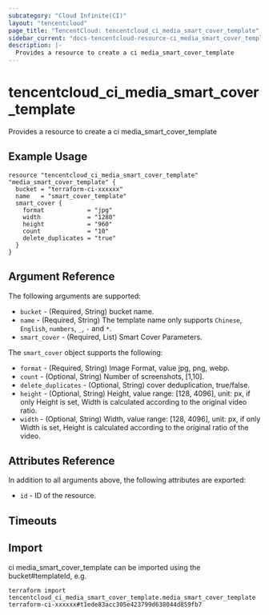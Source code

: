 ```yaml
---
subcategory: "Cloud Infinite(CI)"
layout: "tencentcloud"
page_title: "TencentCloud: tencentcloud_ci_media_smart_cover_template"
sidebar_current: "docs-tencentcloud-resource-ci_media_smart_cover_template"
description: |-
  Provides a resource to create a ci media_smart_cover_template
---
```


# tencentcloud_ci_media_smart_cover_template

Provides a resource to create a ci media_smart_cover_template

## Example Usage

```hcl
resource "tencentcloud_ci_media_smart_cover_template" "media_smart_cover_template" {
  bucket = "terraform-ci-xxxxxx"
  name   = "smart_cover_template"
  smart_cover {
    format            = "jpg"
    width             = "1280"
    height            = "960"
    count             = "10"
    delete_duplicates = "true"
  }
}
```

## Argument Reference

The following arguments are supported:

* `bucket` - (Required, String) bucket name.
* `name` - (Required, String) The template name only supports `Chinese`, `English`, `numbers`, `_`, `-` and `*`.
* `smart_cover` - (Required, List) Smart Cover Parameters.

The `smart_cover` object supports the following:

* `format` - (Required, String) Image Format, value jpg, png, webp.
* `count` - (Optional, String) Number of screenshots, [1,10].
* `delete_duplicates` - (Optional, String) cover deduplication, true/false.
* `height` - (Optional, String) Height, value range: [128, 4096], unit: px, if only Height is set, Width is calculated according to the original video ratio.
* `width` - (Optional, String) Width, value range: [128, 4096], unit: px, if only Width is set, Height is calculated according to the original ratio of the video.

## Attributes Reference

In addition to all arguments above, the following attributes are exported:

* `id` - ID of the resource.



## Timeouts

<no value>


## Import

ci media_smart_cover_template can be imported using the bucket#templateId, e.g.

```
terraform import tencentcloud_ci_media_smart_cover_template.media_smart_cover_template terraform-ci-xxxxxx#t1ede83acc305e423799d638044d859fb7
```

